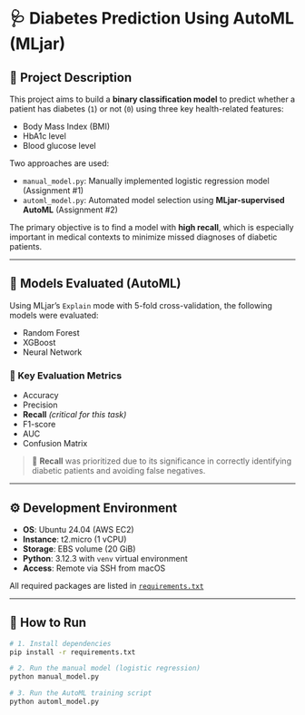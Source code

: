 # 🩺 Diabetes Prediction Using AutoML (MLjar)

## 📌 Project Description

This project aims to build a **binary classification model** to predict whether a patient has diabetes (`1`) or not (`0`) using three key health-related features:
- Body Mass Index (BMI)  
- HbA1c level  
- Blood glucose level  

Two approaches are used:
- `manual_model.py`: Manually implemented logistic regression model (Assignment #1)
- `automl_model.py`: Automated model selection using **MLjar-supervised AutoML** (Assignment #2)

The primary objective is to find a model with **high recall**, which is especially important in medical contexts to minimize missed diagnoses of diabetic patients.

---

## 🧪 Models Evaluated (AutoML)

Using MLjar’s `Explain` mode with 5-fold cross-validation, the following models were evaluated:
- Random Forest  
- XGBoost  
- Neural Network  

### 🎯 Key Evaluation Metrics
- Accuracy  
- Precision  
- **Recall** *(critical for this task)*  
- F1-score  
- AUC  
- Confusion Matrix  

> 📌 **Recall** was prioritized due to its significance in correctly identifying diabetic patients and avoiding false negatives.

---

## ⚙️ Development Environment

- **OS**: Ubuntu 24.04 (AWS EC2)  
- **Instance**: t2.micro (1 vCPU)  
- **Storage**: EBS volume (20 GiB)  
- **Python**: 3.12.3 with `venv` virtual environment  
- **Access**: Remote via SSH from macOS  

All required packages are listed in [`requirements.txt`](./requirements.txt)

---

## 🚀 How to Run

```bash
# 1. Install dependencies
pip install -r requirements.txt

# 2. Run the manual model (logistic regression)
python manual_model.py

# 3. Run the AutoML training script
python automl_model.py